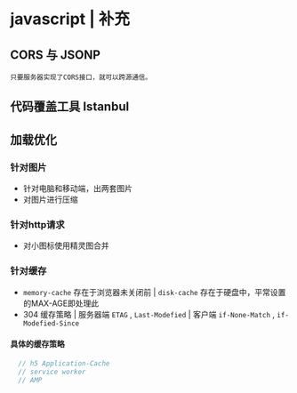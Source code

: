# javascript | 补充

## CORS 与 JSONP

```
只要服务器实现了CORS接口，就可以跨源通信。
```

## 代码覆盖工具 Istanbul


## 加载优化

### 针对图片

* 针对电脑和移动端，出两套图片
* 对图片进行压缩

### 针对http请求 

* 对小图标使用精灵图合并

### 针对缓存 

* `memory-cache` 存在于浏览器未关闭前 | `disk-cache` 存在于硬盘中，平常设置的MAX-AGE即处理此
* 304 缓存策略 | 服务器端 `ETAG` , `Last-Modefied` | 客户端 `if-None-Match` , `if-Modefied-Since`

#### 具体的缓存策略

```js
  // h5 Application-Cache
  // service worker 
  // AMP
```